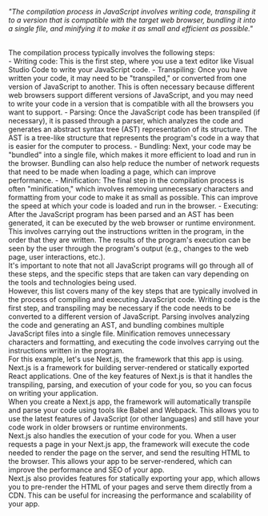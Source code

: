 _"The compilation process in JavaScript involves writing code, transpiling it to a version that is compatible with the target web browser, bundling it into a single file, and minifying it to make it as small and efficient as possible."_

<br/>
The compilation process typically involves the following steps:

<br/>
- Writing code: This is the first step, where you use a text editor like Visual Studio Code to write your JavaScript code.
- Transpiling: Once you have written your code, it may need to be "transpiled," or converted from one version of JavaScript to another. This is often necessary because different web browsers support different versions of JavaScript, and you may need to write your code in a version that is compatible with all the browsers you want to support.
- Parsing: Once the JavaScript code has been transpiled (if necessary), it is passed through a parser, which analyzes the code and generates an abstract syntax tree (AST) representation of its structure. The AST is a tree-like structure that represents the program's code in a way that is easier for the computer to process.
- Bundling: Next, your code may be "bundled" into a single file, which makes it more efficient to load and run in the browser. Bundling can also help reduce the number of network requests that need to be made when loading a page, which can improve performance.
- Minification: The final step in the compilation process is often "minification," which involves removing unnecessary characters and formatting from your code to make it as small as possible. This can improve the speed at which your code is loaded and run in the browser.
- Executing: After the JavaScript program has been parsed and an AST has been generated, it can be executed by the web browser or runtime environment. This involves carrying out the instructions written in the program, in the order that they are written. The results of the program's execution can be seen by the user through the program's output (e.g., changes to the web page, user interactions, etc.).

<br/>
It's important to note that not all JavaScript programs will go through all of these steps, and the specific steps that are taken can vary depending on the tools and technologies being used.

<br/>
However, this list covers many of the key steps that are typically involved in the process of compiling and executing JavaScript code. Writing code is the first step, and transpiling may be necessary if the code needs to be converted to a different version of JavaScript. Parsing involves analyzing the code and generating an AST, and bundling combines multiple JavaScript files into a single file. Minification removes unnecessary characters and formatting, and executing the code involves carrying out the instructions written in the program.

<br/>
For this example, let's use Next.js, the framework that this app is using.

<br/>
Next.js is a framework for building server-rendered or statically exported React applications. One of the key features of Next.js is that it handles the transpiling, parsing, and execution of your code for you, so you can focus on writing your application.

<br/>
When you create a Next.js app, the framework will automatically transpile and parse your code using tools like Babel and Webpack. This allows you to use the latest features of JavaScript (or other languages) and still have your code work in older browsers or runtime environments.

<br/>
Next.js also handles the execution of your code for you. When a user requests a page in your Next.js app, the framework will execute the code needed to render the page on the server, and send the resulting HTML to the browser. This allows your app to be server-rendered, which can improve the performance and SEO of your app.

<br/>
Next.js also provides features for statically exporting your app, which allows you to pre-render the HTML of your pages and serve them directly from a CDN. This can be useful for increasing the performance and scalability of your app.
